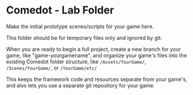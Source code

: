 # Comedot - Lab Folder

Make the initial prototype scenes/scripts for your game here.

This folder should be for temporary files only and ignored by git.

When you are ready to begin a full project,
create a new branch for your game, like "game-yourgamename",
and organize your game's files into the existing Comedot folder structure,
like `/Assets/YourGame/`, `/Scenes/YourGame/`, or `/YourGame/etc/`

This keeps the framework code and resources separate from your game's,
and also lets you use a separate git repository for your game.
